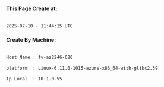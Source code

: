 
   
#### This Page Create at:

```bash

2025-07-10 - 11:44:15 UTC

```

#### Create By Machine:

```bash

Host Name : fv-az2246-680

platform  : Linux-6.11.0-1015-azure-x86_64-with-glibc2.39

Ip Local  : 10.1.0.55

```

